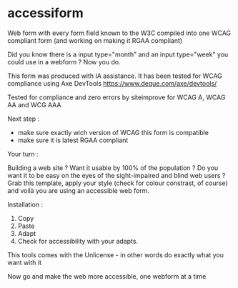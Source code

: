 # accessiform
Web form with every form field known to the W3C compiled into one WCAG compliant form (and working on making it RGAA compliant) 

Did you know there is a input type="month" and an input type="week" you could use in a webform ? Now you do.

This form was produced with IA assistance. It has been tested for WCAG compliance using Axe DevTools https://www.deque.com/axe/devtools/ 

Tested for compliance and zero errors by siteimprove for WCAG A, WCAG AA and WCG AAA

Next step :

- make sure exactly wich version of WCAG this form is compatible
- make sure it is latest RGAA compliant

Your turn : 

Building a web site ? Want it usable by 100% of the population ? Do you want it to be easy on the eyes of the sight-impaired and blind web users ? Grab this template, apply your style (check for colour constrast, of course) and voilà you are using an accessible web form.

Installation : 

1) Copy
2) Paste
3) Adapt
4) Check for accessibility with your adapts.

This tools comes with the Unlicense - in other words do exactly what you want with it 

Now go and make the web more accessible, one webform at a time
